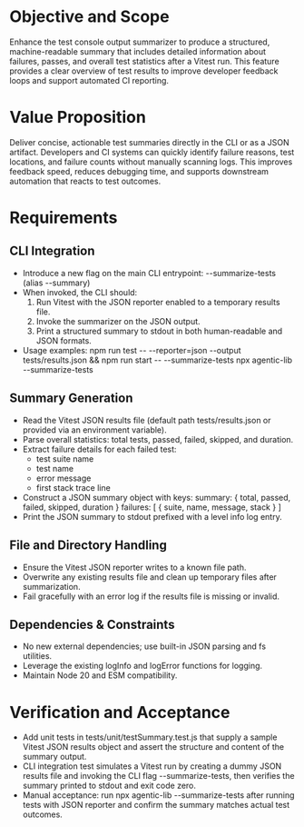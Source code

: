 # Objective and Scope

Enhance the test console output summarizer to produce a structured, machine-readable summary that includes detailed information about failures, passes, and overall test statistics after a Vitest run. This feature provides a clear overview of test results to improve developer feedback loops and support automated CI reporting.

# Value Proposition

Deliver concise, actionable test summaries directly in the CLI or as a JSON artifact. Developers and CI systems can quickly identify failure reasons, test locations, and failure counts without manually scanning logs. This improves feedback speed, reduces debugging time, and supports downstream automation that reacts to test outcomes.

# Requirements

## CLI Integration
- Introduce a new flag on the main CLI entrypoint:
  --summarize-tests (alias --summary)
- When invoked, the CLI should:
  1. Run Vitest with the JSON reporter enabled to a temporary results file.
  2. Invoke the summarizer on the JSON output.
  3. Print a structured summary to stdout in both human-readable and JSON formats.
- Usage examples:
  npm run test -- --reporter=json --output tests/results.json && npm run start -- --summarize-tests
  npx agentic-lib --summarize-tests

## Summary Generation
- Read the Vitest JSON results file (default path tests/results.json or provided via an environment variable).
- Parse overall statistics:
  total tests, passed, failed, skipped, and duration.
- Extract failure details for each failed test:
  - test suite name
  - test name
  - error message
  - first stack trace line
- Construct a JSON summary object with keys:
  summary: { total, passed, failed, skipped, duration }
  failures: [ { suite, name, message, stack } ]
- Print the JSON summary to stdout prefixed with a level info log entry.

## File and Directory Handling
- Ensure the Vitest JSON reporter writes to a known file path.
- Overwrite any existing results file and clean up temporary files after summarization.
- Fail gracefully with an error log if the results file is missing or invalid.

## Dependencies & Constraints
- No new external dependencies; use built-in JSON parsing and fs utilities.
- Leverage the existing logInfo and logError functions for logging.
- Maintain Node 20 and ESM compatibility.

# Verification and Acceptance

- Add unit tests in tests/unit/testSummary.test.js that supply a sample Vitest JSON results object and assert the structure and content of the summary output.
- CLI integration test simulates a Vitest run by creating a dummy JSON results file and invoking the CLI flag --summarize-tests, then verifies the summary printed to stdout and exit code zero.
- Manual acceptance: run npx agentic-lib --summarize-tests after running tests with JSON reporter and confirm the summary matches actual test outcomes.